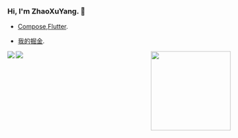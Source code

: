 ### Hi, I'm ZhaoXuYang. 👋

<!--
**zxy-hunan/zxy-hunan** is a ✨ _special_ ✨ repository because its `README.md` (this file) appears on your GitHub profile.

Here are some ideas to get you started:
-->

-  [Compose](https://developer.android.google.cn/jetpack/androidx/releases/compose),[Flutter](https://flutterchina.club/get-started/install/).

-  [我的掘金](https://juejin.cn/user/2041172695196712).


<img align="right" height="180" src="https://pic2.zhimg.com/v2-28020003d4a493c78d8202ba6c35f179_b.webp">

<img align="left" src="https://github-readme-stats.vercel.app/api?username=zxy-hunan&show_icons=true&hide_border=true">

<img align="left" src="https://github-readme-stats.vercel.app/api/top-langs/?username=zxy-hunan&layout=compact">
</div>
